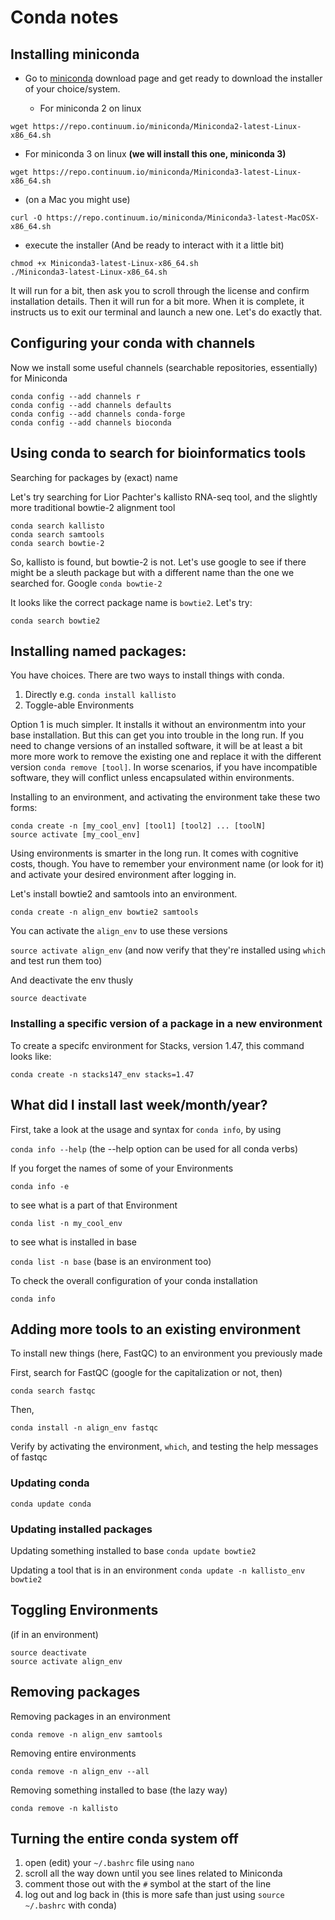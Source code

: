 # Conda notes
## Installing miniconda
* Go to [miniconda](https://conda.io/miniconda.html) download page and get ready to download the installer of your choice/system.

  * For miniconda 2 on linux

`wget https://repo.continuum.io/miniconda/Miniconda2-latest-Linux-x86_64.sh`

  * For miniconda 3 on linux **(we will install this one, miniconda 3)**

`wget https://repo.continuum.io/miniconda/Miniconda3-latest-Linux-x86_64.sh`

  * (on a Mac you might use)

`curl -O https://repo.continuum.io/miniconda/Miniconda3-latest-MacOSX-x86_64.sh`

 * execute the installer (And be ready to interact with it a little bit)

```
chmod +x Miniconda3-latest-Linux-x86_64.sh
./Miniconda3-latest-Linux-x86_64.sh
```

It will run for a bit, then ask you to scroll through the license and confirm installation details. Then it will run for a bit more. When it is complete, it instructs us to exit our terminal and launch a new one. Let's do exactly that.

## Configuring your conda with channels
Now we install some useful channels (searchable repositories, essentially) for Miniconda

```
conda config --add channels r
conda config --add channels defaults
conda config --add channels conda-forge
conda config --add channels bioconda
```

## Using conda to search for bioinformatics tools

Searching for packages by (exact) name

Let's try searching for Lior Pachter's kallisto RNA-seq tool, and the slightly more traditional bowtie-2 alignment tool

```
conda search kallisto
conda search samtools
conda search bowtie-2
```

So, kallisto is found, but bowtie-2 is not. Let's use google to see if there might be a sleuth package but with a different name than the one we searched for. Google `conda bowtie-2`

It looks like the correct package name is `bowtie2`. Let's try:

`conda search bowtie2`

## Installing named packages:

You have choices. There are two ways to install things with conda.
1. Directly e.g. `conda install kallisto`
2. Toggle-able Environments

Option 1 is much simpler. It installs it without an environmentm into your base installation. But this can get you into trouble in the long run. If you need to change versions of an installed software, it will be at least a bit more more work to remove the existing one and replace it with the different version `conda remove [tool]`. In worse scenarios, if you have incompatible software, they will conflict unless encapsulated within environments.

Installing to an environment, and activating the environment take these two forms:

```
conda create -n [my_cool_env] [tool1] [tool2] ... [toolN]
source activate [my_cool_env]
```
Using environments is smarter in the long run. It comes with cognitive costs, though. You have to remember your environment name (or look for it) and activate your desired environment after logging in.

Let's install bowtie2 and samtools into an environment.

`conda create -n align_env bowtie2 samtools`

You can activate the `align_env` to use these versions

`source activate align_env` (and now verify that they're installed using `which` and test run them too)

And deactivate the env thusly

`source deactivate`

### Installing a specific version of a package in a new environment

To create a specifc environment for Stacks, version 1.47, this command looks like:

```
conda create -n stacks147_env stacks=1.47
```



## What did I install last week/month/year?

First, take a look at the usage and syntax for `conda info`, by using

`conda info --help` (the --help option can be used for all conda verbs)

If you forget the names of some of your Environments

`conda info -e`

to see what is a part of that Environment

`conda list -n my_cool_env`

to see what is installed in base

`conda list -n base` (base is an environment too)

To check the overall configuration of your conda installation

`conda info`


## Adding more tools to an existing environment

To install new things (here, FastQC) to an environment you previously made

First, search for FastQC (google for the capitalization or not, then)

`conda search fastqc`

Then,

`conda install -n align_env fastqc`

Verify by activating the environment, `which`, and testing the help messages of fastqc

### Updating conda
`conda update conda`

### Updating installed packages
Updating something installed to base
`conda update bowtie2`

Updating a tool that is in an environment
`conda update -n kallisto_env bowtie2`

## Toggling Environments

(if in an environment)
```
source deactivate
source activate align_env
```

## Removing packages
Removing packages in an environment

`conda remove -n align_env samtools`

Removing entire environments

`conda remove -n align_env --all`

Removing something installed to base (the lazy way)

`conda remove -n kallisto`

## Turning the entire conda system off

1. open (edit) your `~/.bashrc` file using `nano`
2. scroll all the way down until you see lines related to Miniconda
3. comment those out with the `#` symbol at the start of the line
4. log out and log back in (this is more safe than just using `source ~/.bashrc` with conda)

